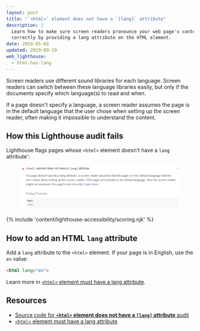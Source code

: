 ```yaml
---
layout: post
title: "`<html>` element does not have a `[lang]` attribute"
description: |
  Learn how to make sure screen readers pronounce your web page's content
  correctly by providing a lang attribute on the HTML element.
date: 2019-05-02
updated: 2019-09-19
web_lighthouse:
  - html-has-lang
---
```


Screen readers use different sound libraries for each language.
Screen readers can switch between these language libraries easily,
but only if the documents specify which language(s) to read and when.

If a page doesn't specify a language,
a screen reader assumes the page is in the default language
that the user chose when setting up the screen reader,
often making it impossible to understand the content.

## How this Lighthouse audit fails

Lighthouse flags pages whose `<html>` element doesn't have a `lang` attribute':

<figure class="w-figure">
  <img class="w-screenshot" src="html-has-lang.png" alt="Lighthouse audit showing <html> element does not have a lang attribute">
</figure>

{% include 'content/lighthouse-accessibility/scoring.njk' %}

## How to add an HTML `lang` attribute

Add a `lang` attribute to the `<html>` element.
If your page is in English, use the `en` value:

```html
<html lang="en">
```

Learn more in [`<html>` element must have a lang attribute](https://dequeuniversity.com/rules/axe/3.3/html-has-lang).

## Resources

- [Source code for **`<html>` element does not have a `[lang]` attribute** audit](https://github.com/GoogleChrome/lighthouse/blob/master/lighthouse-core/audits/accessibility/html-has-lang.js)
- [`<html>` element must have a lang attribute](https://dequeuniversity.com/rules/axe/3.3/html-has-lang)
